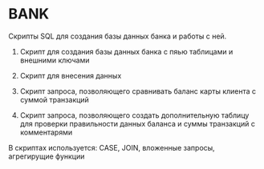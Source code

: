 # BANK
Скрипты SQL для создания базы данных банка и работы с ней.

1. Скрипт для создания базы данных банка с пяью таблицами и внешними ключами

2. Скрипт для внесения данных

3. Скрипт запроса, позволяющего сравнивать баланс карты клиента с суммой транзакций

4. Скрипт запроса, позволяющего создать дополнительную таблицу для проверки правильности данных баланса и суммы транзакций с комментарями

В скриптах используется: CASE, JOIN, вложенные запросы, агрегирущие функции
